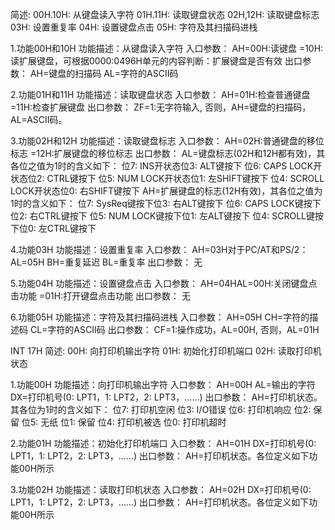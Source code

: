 简述:
    00H.10H: 从键盘读入字符
    01H.11H: 读取键盘状态
    02H,12H: 读取键盘标志
    03H: 设置重复率
    04H: 设置键盘点击
    05H: 字符及其扫描码进栈
	
1.功能00H和10H
	功能描述：从键盘读入字符
	入口参数：
        AH=00H:读键盘
          =10H:读扩展键盘，可根据0000:0496H单元的内容判断：扩展键盘是否有效
    出口参数：
        AH=键盘的扫描码
        AL=字符的ASCII码
	
2.功能01H和11H
	功能描述：读取键盘状态
	入口参数：
        AH=01H:检查普通键盘
        =11H:检查扩展键盘
    出口参数：
	    ZF=1:无字符输入,
		否则，AH=键盘的扫描码，AL=ASCII码。
	
3.功能02H和12H
	功能描述：读取键盘标志
	入口参数：
        AH=02H:普通键盘的移位标志
        =12H:扩展键盘的移位标志
    出口参数：
        AL=键盘标志(02H和12H都有效)，其各位之值为1时的含义如下：
            位7: INS开状态位3: ALT键按下
            位6: CAPS LOCK开状态位2: CTRL键按下
            位5: NUM LOCK开状态位1: 左SHIFT键按下
            位4: SCROLL LOCK开状态位0: 右SHIFT键按下
        AH=扩展键盘的标志(12H有效)，其各位之值为1时的含义如下：
            位7: SysReq键按下位3: 右ALT键按下
            位6: CAPS LOCK键按下位2: 右CTRL键按下
            位5: NUM LOCK键按下位1: 左ALT键按下
            位4: SCROLL键按下位0: 左CTRL键按下 
	
4.功能03H
	功能描述：设置重复率
	入口参数：
        AH=03H对于PC/AT和PS/2：AL=05H
        BH=重复延迟
        BL=重复率
	出口参数：
	    无
	
5.功能04H
	功能描述：设置键盘点击
	入口参数：
        AH=04HAL=00H:关闭键盘点击功能
          =01H:打开键盘点击功能
    出口参数：
	    无
	
6.功能05H
	功能描述：字符及其扫描码进栈
	入口参数：
        AH=05H
        CH=字符的描述码
        CL=字符的ASCII码
	出口参数：
	    CF=1:操作成功，AL=00H,
		否则，AL=01H
	
INT 17H
简述:
    00H: 向打印机输出字符
    01H: 初始化打印机端口
    02H: 读取打印机状态
	
1.功能00H
	功能描述：向打印机输出字符
	入口参数：
        AH=00H
        AL=输出的字符
        DX=打印机号(0: LPT1，1: LPT2，2: LPT3，……)
    出口参数：
        AH=打印机状态。其各位为1时的含义如下：
            位7: 打印机空闲
            位3: I/O错误
            位6: 打印机响应
            位2: 保留
            位5: 无纸
            位1: 保留
            位4: 打印机被选
            位0: 打印机超时
	
2.功能01H
	功能描述：初始化打印机端口
	入口参数：
        AH=01H
        DX=打印机号(0: LPT1，1: LPT2，2: LPT3，……)
	出口参数：
	    AH=打印机状态。各位定义如下功能00H所示
	
3.功能02H
	功能描述：读取打印机状态
	入口参数：
	    AH=02H
        DX=打印机号(0: LPT1，1: LPT2，2: LPT3，……)
	出口参数：
	    AH=打印机状态。各位定义如下功能00H所示